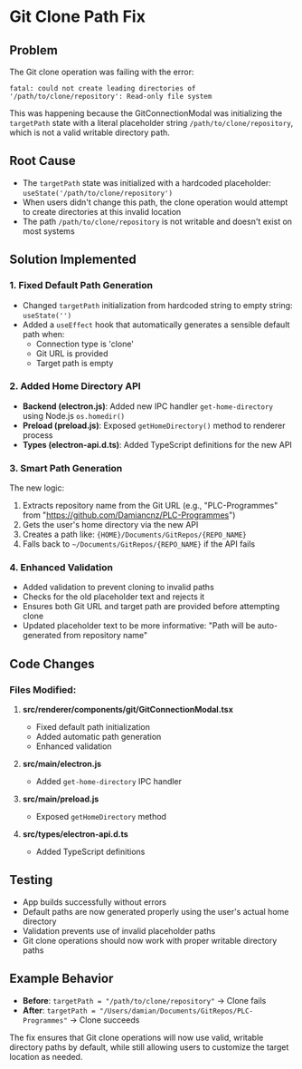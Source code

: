 # Git Clone Path Fix

## Problem
The Git clone operation was failing with the error:
```
fatal: could not create leading directories of '/path/to/clone/repository': Read-only file system
```

This was happening because the GitConnectionModal was initializing the `targetPath` state with a literal placeholder string `/path/to/clone/repository`, which is not a valid writable directory path.

## Root Cause
- The `targetPath` state was initialized with a hardcoded placeholder: `useState('/path/to/clone/repository')`
- When users didn't change this path, the clone operation would attempt to create directories at this invalid location
- The path `/path/to/clone/repository` is not writable and doesn't exist on most systems

## Solution Implemented

### 1. **Fixed Default Path Generation**
- Changed `targetPath` initialization from hardcoded string to empty string: `useState('')`
- Added a `useEffect` hook that automatically generates a sensible default path when:
  - Connection type is 'clone'
  - Git URL is provided
  - Target path is empty

### 2. **Added Home Directory API**
- **Backend (electron.js)**: Added new IPC handler `get-home-directory` using Node.js `os.homedir()`
- **Preload (preload.js)**: Exposed `getHomeDirectory()` method to renderer process
- **Types (electron-api.d.ts)**: Added TypeScript definitions for the new API

### 3. **Smart Path Generation**
The new logic:
1. Extracts repository name from the Git URL (e.g., "PLC-Programmes" from "https://github.com/Damiancnz/PLC-Programmes")
2. Gets the user's home directory via the new API
3. Creates a path like: `{HOME}/Documents/GitRepos/{REPO_NAME}`
4. Falls back to `~/Documents/GitRepos/{REPO_NAME}` if the API fails

### 4. **Enhanced Validation**
- Added validation to prevent cloning to invalid paths
- Checks for the old placeholder text and rejects it
- Ensures both Git URL and target path are provided before attempting clone
- Updated placeholder text to be more informative: "Path will be auto-generated from repository name"

## Code Changes

### Files Modified:
1. **src/renderer/components/git/GitConnectionModal.tsx**
   - Fixed default path initialization
   - Added automatic path generation
   - Enhanced validation

2. **src/main/electron.js**
   - Added `get-home-directory` IPC handler

3. **src/main/preload.js**
   - Exposed `getHomeDirectory` method

4. **src/types/electron-api.d.ts**
   - Added TypeScript definitions

## Testing
- App builds successfully without errors
- Default paths are now generated properly using the user's actual home directory
- Validation prevents use of invalid placeholder paths
- Git clone operations should now work with proper writable directory paths

## Example Behavior
- **Before**: `targetPath = "/path/to/clone/repository"` → Clone fails
- **After**: `targetPath = "/Users/damian/Documents/GitRepos/PLC-Programmes"` → Clone succeeds

The fix ensures that Git clone operations will now use valid, writable directory paths by default, while still allowing users to customize the target location as needed.
